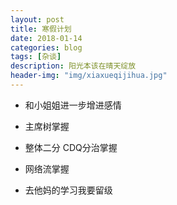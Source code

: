 ```yaml
---
layout: post
title: 寒假计划
date: 2018-01-14
categories: blog
tags: [杂谈]
description: 阳光本该在晴天绽放
header-img: "img/xiaxueqijihua.jpg"
---
```


- 和小姐姐进一步增进感情

- 主席树掌握

- 整体二分 CDQ分治掌握

- 网络流掌握

- 去他妈的学习我要留级
